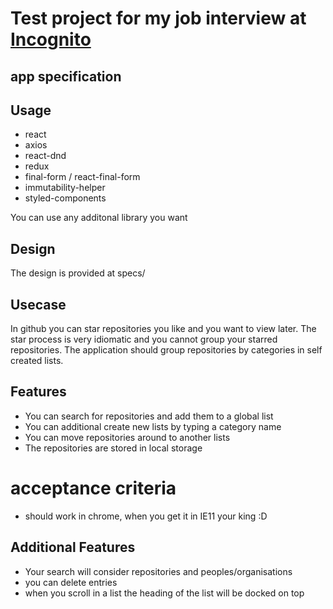 # Test project for my job interview at [Incognito](https://www.incoqnito.io/)

## app specification

## Usage

- react
- axios
- react-dnd
- redux
- final-form / react-final-form
- immutability-helper
- styled-components

You can use any additonal library you want

## Design

The design is provided at specs/

##  Usecase

In github you can star repositories you like and you want to view later. The star process is very idiomatic and you cannot group your starred repositories. The application should group repositories by categories in self created lists.

## Features
- You can search for repositories and add them to a global list
- You can additional create new lists by typing a category name
- You can move repositories around to another lists
- The repositories are stored in local storage

# acceptance criteria 
- should work in chrome, when you get it in IE11 your king :D

## Additional Features
- Your search will consider repositories and peoples/organisations
- you can delete entries
- when you scroll in a list the heading of the list will be docked on top
